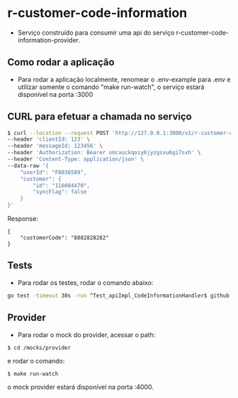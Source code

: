 # r-customer-code-information #

- Serviço construído para consumir uma api do serviço r-customer-code-information-provider.

## Como rodar a aplicação ##

- Para rodar a aplicação localmente, renomear o .env-example para .env e utilizar somente o comando "make run-watch", 
o serviço estará disponível na porta :3000

## CURL para efetuar a chamada no serviço ##

```bash
$ curl --location --request POST 'http://127.0.0.1:3000/v1/r-customer-code-information' \
--header 'clientId: 123' \
--header 'messageId: 123456' \
--header 'Authorization: Bearer omcauckqoiy6jyzgsxu6gi7sxh' \
--header 'Content-Type: application/json' \
--data-raw '{
    "userId": "F8036589",
    "customer": {
        "id": "116084470",
        "syncFlag": false
    }
}'
```

Response:
```
{
    "customerCode": "8882828282"
}
```
## Tests ##

- Para rodar os testes, rodar o comando abaixo:

```bash
go test -timeout 30s -run ^Test_apiImpl_CodeInformationHandler$ github.com/danilotadeu/r-customer-code-information/api/codeinformation
```

## Provider ## 

- Para rodar o mock do provider, acessar o path:

```
$ cd /mocks/provider
```

e rodar o comando:

```
$ make run-watch
```

o mock provider estará disponível na porta :4000.
